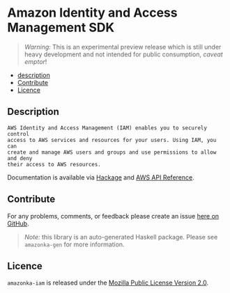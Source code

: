 # Amazon Identity and Access Management SDK

> _Warning:_ This is an experimental preview release which is still under heavy development and not intended for public consumption, _caveat emptor_!

* [description](#description)
* [Contribute](#contribute)
* [Licence](#licence)

## Description

    AWS Identity and Access Management (IAM) enables you to securely control
    access to AWS services and resources for your users. Using IAM, you can
    create and manage AWS users and groups and use permissions to allow and deny
    their access to AWS resources.

Documentation is available via [Hackage](http://hackage.haskell.org/package/amazonka-iam)
and [AWS API Reference](http://docs.aws.amazon.com/IAM/latest/APIReference/Welcome.html).


## Contribute

For any problems, comments, or feedback please create an issue [here on GitHub](https://github.com/brendanhay/amazonka/issues).

> _Note:_ this library is an auto-generated Haskell package. Please see `amazonka-gen` for more information.


## Licence

`amazonka-iam` is released under the [Mozilla Public License Version 2.0](http://www.mozilla.org/MPL/).

